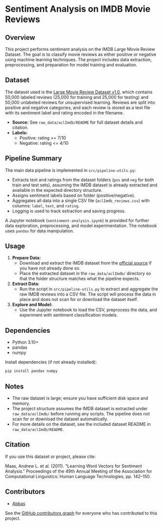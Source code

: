 # Sentiment Analysis on IMDB Movie Reviews

## Overview

This project performs sentiment analysis on the IMDB Large Movie Review Dataset. The goal is to classify movie reviews as either positive or negative using machine learning techniques. The project includes data extraction, preprocessing, and preparation for model training and evaluation.

## Dataset

The dataset used is the [Large Movie Review Dataset v1.0](https://ai.stanford.edu/~amaas/data/sentiment/), which contains 50,000 labeled reviews (25,000 for training and 25,000 for testing) and 50,000 unlabeled reviews for unsupervised learning. Reviews are split into positive and negative categories, and each review is stored as a text file with its sentiment label and rating encoded in the filename.

- **Source:** See `raw_data/aclImdb/README` for full dataset details and citation.
- **Labels:**
  - Positive: rating >= 7/10
  - Negative: rating <= 4/10

## Pipeline Summary

The main data pipeline is implemented in `src/pipeline-utils.py`:

- Extracts text and ratings from the dataset folders (`pos` and `neg` for both train and test sets), assuming the IMDB dataset is already extracted and available in the expected directory structure.
- Assigns sentiment labels based on folder (positive/negative).
- Aggregates all data into a single CSV file (`aclImdb_reviews.csv`) with columns: `label`, `text`, and `rating`.
- Logging is used to track extraction and saving progress.

A Jupyter notebook (`sentinment-analysis.ipynb`) is provided for further data exploration, preprocessing, and model experimentation. The notebook uses `pandas` for data manipulation.

## Usage

1. **Prepare Data:**
   - Download and extract the IMDB dataset from the [official source](https://ai.stanford.edu/~amaas/data/sentiment/) if you have not already done so.
   - Place the extracted dataset in the `raw_data/aclImdb/` directory so that the folder structure matches what the pipeline expects.
2. **Extract Data:**
   - Run the script in `src/pipeline-utils.py` to extract and aggregate the raw IMDB reviews into a CSV file. The script will process the data in place and does not scan for or download the dataset itself.
3. **Explore and Model:**
   - Use the Jupyter notebook to load the CSV, preprocess the data, and experiment with sentiment classification models.

## Dependencies

- Python 3.10+
- pandas
- numpy

Install dependencies (if not already installed):

```bash
pip install pandas numpy
```

## Notes

- The raw dataset is large; ensure you have sufficient disk space and memory.
- The project structure assumes the IMDB dataset is extracted under `raw_data/aclImdb/` before running any scripts. The pipeline does not scan for or download the dataset automatically.
- For more details on the dataset, see the included dataset README in `raw_data/aclImdb/README`.

## Citation

If you use this dataset or project, please cite:

Maas, Andrew L. et al. (2011). "Learning Word Vectors for Sentiment Analysis." Proceedings of the 49th Annual Meeting of the Association for Computational Linguistics: Human Language Technologies, pp. 142–150.

## Contributors

- [Abbas](https://github.com/abbasatayee)

See the [GitHub contributors graph](../../graphs/contributors) for everyone who has contributed to this project.
